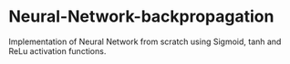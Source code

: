 # Neural-Network-backpropagation
Implementation of Neural Network from scratch using Sigmoid, tanh and ReLu activation functions.
